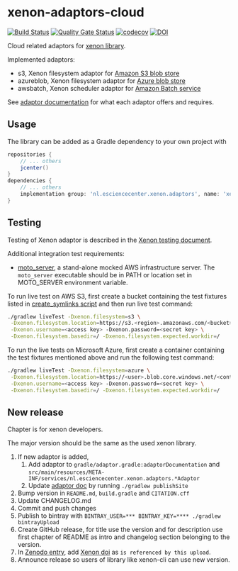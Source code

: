 # xenon-adaptors-cloud

[![Build Status](https://travis-ci.org/xenon-middleware/xenon-adaptors-cloud.svg?branch=master)](https://travis-ci.org/xenon-middleware/xenon-adaptors-cloud)
[![Quality Gate Status](https://sonarcloud.io/api/project_badges/measure?project=xenon-middleware_xenon-adaptors-cloud&metric=alert_status)](https://sonarcloud.io/dashboard?id=xenon-middleware_xenon-adaptors-cloud)
[![codecov](https://codecov.io/gh/xenon-middleware/xenon-adaptors-cloud/branch/master/graph/badge.svg)](https://codecov.io/gh/xenon-middleware/xenon-adaptors-cloud)
[![DOI](https://zenodo.org/badge/136933840.svg)](https://zenodo.org/badge/latestdoi/136933840)

Cloud related adaptors for [xenon library](https://github.com/xenon-middleware/xenon).

Implemented adaptors:

* s3, Xenon filesystem adaptor for [Amazon S3 blob store](https://aws.amazon.com/s3/)
* azureblob, Xenon filesystem adaptor for [Azure blob store](https://azure.microsoft.com/en-us/services/storage/blobs/)
* awsbatch, Xenon scheduler adaptor for [Amazon Batch service](https://aws.amazon.com/batch/)

See [adaptor documentation](https://xenon-middleware.github.io/xenon-adaptors-cloud/) for what each adaptor offers and requires.

## Usage

The library can be added as a Gradle dependency to your own project with

```groovy
repositories {
    // ... others
    jcenter()
}
dependencies {
    // ... others
    implementation group: 'nl.esciencecenter.xenon.adaptors', name: 'xenon-adaptors-cloud', version: '3.0.2'
}
```

## Testing

Testing of Xenon adaptor is described in the [Xenon testing document](https://github.com/xenon-middleware/xenon/blob/master/TESTING.md).

Additional integration test requirements:

* [moto_server](https://github.com/spulec/moto), a stand-alone mocked AWS infrastructure server. The `moto_server` executable should be in PATH or location set in MOTO_SERVER environment variable.

To run live test on AWS S3, first create a bucket containing the test fixtures listed in [create_symlinks script](https://github.com/xenon-middleware/xenon/blob/master/src/liveTest/resources/scripts/create_symlinks)
and then run live test command:

```sh
./gradlew liveTest -Dxenon.filesystem=s3 \
 -Dxenon.filesystem.location=https://s3.<region>.amazonaws.com/<bucket> \
 -Dxenon.username=<access key> -Dxenon.password=<secret key> \
 -Dxenon.filesystem.basedir=/ -Dxenon.filesystem.expected.workdir=/
```

To run the live tests on Microsoft Azure, first create a container containing the test fixtures mentioned above and run the following test command: 

```sh
./gradlew liveTest -Dxenon.filesystem=azure \
 -Dxenon.filesystem.location=https://<user>.blob.core.windows.net/<container> \
 -Dxenon.username=<access key> -Dxenon.password=<secret key> \
 -Dxenon.filesystem.basedir=/ -Dxenon.filesystem.expected.workdir=/
```

## New release

Chapter is for xenon developers.

The major version should be the same as the used xenon library.

1. If new adaptor is added,
    1. Add adaptor to `gradle/adaptor.gradle:adaptorDocumentation` and `src/main/resources/META-INF/services/nl.esciencecenter.xenon.adaptors.*Adaptor`
    1. Update [adaptor doc](docs/index.html) by running `./gradlew publishSite`
1. Bump version in `README.md`, `build.gradle` and `CITATION.cff`
1. Update CHANGELOG.md
1. Commit and push changes
1. Publish to bintray with `BINTRAY_USER=*** BINTRAY_KEY=**** ./gradlew bintrayUpload`
1. Create GitHub release, for title use the version and for description use first chapter of README as intro and changelog section belonging to the version.
1. In [Zenodo entry](https://doi.org/10.5281/zenodo.3245389), add [Xenon doi](https://doi.org/10.5281/zenodo.597993) as `is referenced by this upload`.
1. Announce release so users of library like xenon-cli can use new version.
